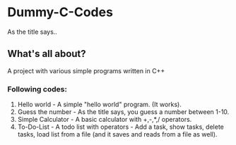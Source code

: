 # Dummy-C-Codes
As the title says.. 

## What's all about?
A project with various simple programs written in C++

### Following codes:

1. Hello world - A simple "hello world" program. (It works).
2. Guess the number - As the title says, you guess a number between 1-10. 
3. Simple Calculator - A basic calculator with +,-,*,/ operators.
4. To-Do-List - A todo list with operators - Add a task, show tasks, delete tasks, load list from a file (and it saves and reads from a file as well).
